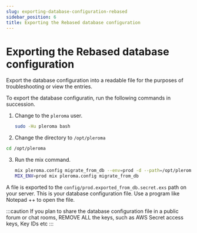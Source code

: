 ```yaml
---
slug: exporting-database-configuration-rebased
sidebar_position: 6
title: Exporting the Rebased database configuration
---
```


# Exporting the Rebased database configuration

Export the database configuration into a readable file for the purposes of troubleshooting or view the entries.

To export the database configuratin, run the following commands in succession.

1. Change to the `pleroma` user.
    ```bash
    sudo -Hu pleroma bash
    ```
2. Change the directory to `/opt/pleroma`
```bash
cd /opt/pleroma
```
3. Run the mix command.

    ```bash
    mix pleroma.config migrate_from_db --env=prod -d --path=/opt/pleroma/config/export_prod.secret.exs
    MIX_ENV=prod mix pleroma.config migrate_from_db
    ```

A file is exported to the `config/prod.exported_from_db.secret.exs` path on your server. This is your database configuration file. Use a program like Notepad ++ to open the file.

:::caution
If you plan to share the database configuration file in a public forum or chat rooms, REMOVE ALL the keys, such as AWS Secret access keys, Key IDs etc
:::

